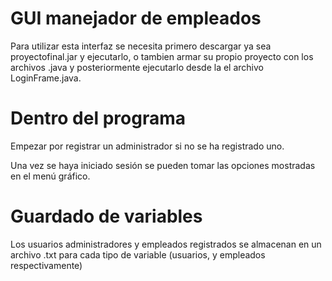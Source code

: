 # GUI manejador de empleados
Para utilizar esta interfaz se necesita primero descargar ya sea proyectofinal.jar y ejecutarlo, o tambien armar su propio proyecto con los archivos .java y posteriormente ejecutarlo desde la el archivo LoginFrame.java.

# Dentro del programa
Empezar por registrar un administrador si no se ha registrado uno.

Una vez se haya iniciado sesión se pueden tomar las opciones mostradas en el menú gráfico.

# Guardado de variables
Los usuarios administradores y empleados registrados se almacenan en un archivo .txt para cada tipo de variable (usuarios, y empleados respectivamente) 
